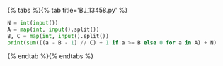 {% tabs %}{% tab title='BJ_13458.py' %}

```py
N = int(input())
A = map(int, input().split())
B, C = map(int, input().split())
print(sum(((a - B - 1) // C) + 1 if a >= B else 0 for a in A) + N)
```

{% endtab %}{% endtabs %}
